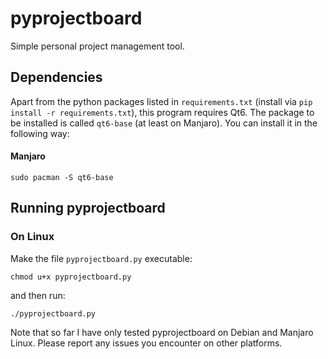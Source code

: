 <!--
Copyright (c) 2022 bernik86.

This file is part of pyprojectboard 
(see https://github.com/bernik86/pyprojectboard).

This program is free software: you can redistribute it and/or modify
it under the terms of the GNU General Public License as published by
the Free Software Foundation, either version 3 of the License, or
(at your option) any later version.

This program is distributed in the hope that it will be useful,
but WITHOUT ANY WARRANTY; without even the implied warranty of
MERCHANTABILITY or FITNESS FOR A PARTICULAR PURPOSE.  See the
GNU General Public License for more details.

You should have received a copy of the GNU General Public License
along with this program. If not, see <http://www.gnu.org/licenses/>.
-->
# pyprojectboard
Simple personal project management tool.

## Dependencies

Apart from the python packages listed in `requirements.txt` (install via `pip install -r requirements.txt`), this program requires Qt6. The package to be installed is called `qt6-base` (at least on Manjaro). You can install it in the following way:

#### Manjaro

`sudo pacman -S qt6-base`

## Running pyprojectboard

### On Linux

Make the file `pyprojectboard.py` executable:

`chmod u+x pyprojectboard.py`

and then run:

`./pyprojectboard.py`

Note that so far I have only tested pyprojectboard on Debian and Manjaro Linux. Please report any issues you encounter on other platforms.


